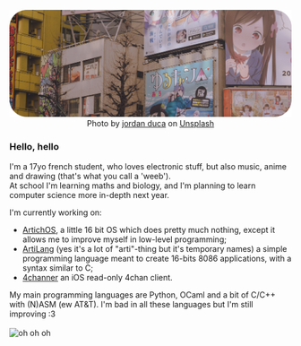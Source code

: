 <p align="center">
  <img src="image.png" title="eh eh eh"/>
  Photo by <a href="https://unsplash.com/@jaydeee?utm_source=unsplash&amp;utm_medium=referral&amp;utm_content=creditCopyText">jordan duca</a> on <a href="https://unsplash.com/s/photos/anime?utm_source=unsplash&amp;utm_medium=referral&amp;utm_content=creditCopyText">Unsplash</a>
  <br />
  
  ### Hello, hello
  I'm a 17yo french student, who loves electronic stuff, but also music, anime and drawing (that's what you call a 'weeb').  
  At school I'm learning maths and biology, and I'm planning to learn computer science more in-depth next year.
  
  I'm currently working on:
  - [ArtichOS](https://github.com/ArtichOwO/ArtichOS), a little 16 bit OS which does pretty much nothing, except it allows me to improve myself in low-level programming;
  - [ArtiLang](https://github.com/ArtichOwO/ArtiLang) (yes it's a lot of "arti"-thing but it's temporary names) a simple programming language meant to create 16-bits 8086 applications, with a syntax similar to C;
  - [4channer](https://github.com/ArtichOwO/4channer) an iOS read-only 4chan client.
  
  My main programming languages are Python, OCaml and a bit of C/C++ with (N)ASM (ew AT&T). I'm bad in all these languages but I'm still improving :3  
  <br />
  <img src="https://github-readme-stats.vercel.app/api?username=ArtichOwO&show_icons=true&theme=radical" title="oh oh oh" />
</p>
